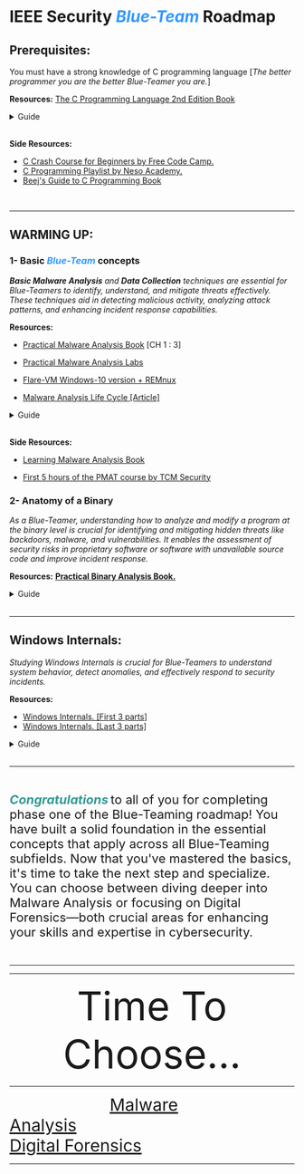 # **IEEE Security** <span style="color:#3399ff;">***Blue-Team***</span> **Roadmap**

## **Prerequisites**:
You must have a strong knowledge of C programming language [*The better programmer you are the better Blue-Teamer you are.*]

**Resources:** [The C Programming Language 2nd Edition Book](https://drive.google.com/file/d/1qD6TyPWGgBhZ0Pu4v1fEd1onhUi0tNyw/view?usp=sharing)

 
<details>
  <summary>Guide</summary>
<br>
  <details>
    <summary>Week 1</summary>

    -  Chapter 1
    -  Chapter 2


  </details>

  <details>
    <summary>Week 2</summary>

    -  Chapter 3
    -  Chapter 4

  </details>

  <details>
    <summary>Week 3</summary>

    -  Chapter 5
    -  Chapter 6


  </details>

  <details>
    <summary>Week 4</summary>

    -  Chapter 7 
    -  Chapter 8


  </details>

  <details>
    <summary>Week 5</summary>

    -  🅲🅰🆃🅲🅷🅸🅽🅶 🆄🅿...

  </details>

  <details>
    <summary>Week 6</summary>

    - Contest

  </details>

</details>
<br>

**Side Resources:** 
- [C Crash Course for Beginners by Free Code Camp.](https://youtu.be/KJgsSFOSQv0?si=5lGci1B6sl6AYmiQ)
- [C Programming Playlist by Neso Academy.](https://youtube.com/playlist?list=PLBlnK6fEyqRggZZgYpPMUxdY1CYkZtARR&si=34GDGxUtTnyyZTHt)
- [Beej's Guide to C Programming Book](https://drive.google.com/file/d/1eHaLgUn-EC1XBiJLyKBpZJDYpkQQakSQ/view?usp=sharing)

<br>

____

## **WARMING UP**:

### **1- Basic <span style="color:#3399ff;">***Blue-Team***</span> concepts**

***Basic Malware Analysis** and **Data Collection** techniques are essential for Blue-Teamers to identify, understand, and mitigate threats effectively. These techniques aid in detecting malicious activity, analyzing attack patterns, and enhancing incident response capabilities.*

**Resources:** 
- [Practical Malware Analysis Book](https://drive.google.com/file/d/1DF5HxnSdvIxxyyTVXBS3hPMNdGmkA1qS/view?usp=sharing) [CH 1 : 3]

- [Practical Malware Analysis Labs](https://github.com/mikesiko/PracticalMalwareAnalysis-Labs)

- [Flare-VM Windows-10 version + REMnux](https://drive.google.com/drive/folders/11-d9MfCbitiyt4OmT-oP-vSeR9viUuRn?usp=sharing)

- [Malware Analysis Life Cycle [Article]](https://5ome-one.github.io/reverse%20engineering/UnderDeveloping.com)



<details>
  <summary>Guide</summary>
<br>
  <details>
    <summary>Week 7</summary>

    -  Malware Analysis Life Cycle. [Part 1]
    -  Setting up Flare-VM.
    -  Basic Static Tools. [PMA CH-1]

  </details>

  <details>
    <summary>Week 8</summary>

    -  Introduction to DFIRE.
    -  Data collection techniques.
    -  WireShark.
    -  FTK Imager.

  </details>

  <details>
    <summary>Week 9</summary>

    -  Malware Analysis Life Cycle. [Part 2]
    -  Setting up the Network.
    -  Basic Dynamic Tools. [PMA CH-3]

  </details>

  <details>
    <summary>Week 10</summary>

    -  What are Logs?   
    -  Hands-on Windows Logs.

  </details>

</details>
<br>


**Side Resources:** 

- [Learning Malware Analysis Book](https://drive.google.com/file/d/1CqlQ6DLfWttLwPTyg0ZsoBEl-tZWOoYQ/view?usp=sharing)

- [First 5 hours of the PMAT course by TCM Security](https://www.youtube.com/watch?v=qA0YcYMRWyI&ab_channel=HuskyHacks)


### **2- Anatomy of a Binary**

*As a Blue-Teamer, understanding how to analyze and modify a program at the binary level is crucial for identifying and mitigating hidden threats like backdoors, malware, and vulnerabilities. It enables the assessment of security risks in proprietary software or software with unavailable source code and improve incident response.*


**Resources:**  [**Practical Binary Analysis Book.**](https://drive.google.com/file/d/1Gi95wJL2ky9XGi_AISzhGsEAnJmJskjG/view?usp=sharing)

<details>
  <summary>Guide</summary>
<br>

  <details>
    <summary>Week 11</summary>

    -  Chapter 1: Anatomy of a Binary.

  </details>

  <details>
    <summary>Week 12</summary>

    -  Chapter 2: The ELF Format.

  </details>

  <details>
    <summary>Week 13</summary>

    -  Chapter 3: The PE Format, A Brief Introduction.

  </details>

  <details>
    <summary>Week 14</summary>

    -  Chapter 4: Building a Binary Loader Using `libbfd`.

  </details>

  <details>
    <summary>Week 15</summary>

    -  🅲🅰🆃🅲🅷🅸🅽🅶 🆄🅿...

  </details>

</details>


<br>

____

## **Windows Internals:**
*Studying Windows Internals is crucial for Blue-Teamers to understand system behavior, detect anomalies, and effectively respond to security incidents.*

**Resources:** 
- [Windows Internals. [First 3 parts]](https://drive.google.com/drive/folders/11ZuB29KaqhRr31GGrbV0bI4h6SJoxDTl)
- [Windows Internals. [Last 3 parts]](https://drive.google.com/drive/folders/will-be-uploaded-soon)


<details>
  <summary>Guide</summary>
<br>
  <details>
    <summary>Week 16</summary>

    -  Windows Internals [Part 1]

  </details>

  <details>
    <summary>Week 17</summary>

    -  Windows Internals [Part 2]

  </details>

  <details>
    <summary>Week 18</summary>

    -  Windows Internals [Part 3]

  </details>

  <details>
    <summary>Week 19</summary>

    -  Windows Runtime Internals [Part 4]

  </details>


  <details>
    <summary>Week 20</summary>

    -  Windows 10 Internals: Systems and Processes [Part 5]

  </details>


  <details>
    <summary>Week 21</summary>

    -  Windows 10 Internals: Threads, Memory and Security [Part 6]

  </details>

  <details>
    <summary>Week 22</summary>

    -  🅲🅰🆃🅲🅷🅸🅽🅶 🆄🅿...

  </details>

</details>
<br>

_______

<br>

<span style="color:#339993; font-size: 22px;">***Congratulations***</span> <span style="font-size: 22px;"> to all of you for completing phase one of the Blue-Teaming roadmap! You have built a solid foundation in the essential concepts that apply across all Blue-Teaming subfields. Now that you've mastered the basics, it's time to take the next step and specialize. You can choose between diving deeper into Malware Analysis or focusing on Digital Forensics—both crucial areas for enhancing your skills and expertise in cybersecurity.</span>


<br>

____
____

<div align="center"; style="font-size:70px;">
Time To Choose...
</div>

___

&nbsp;&nbsp;&nbsp;&nbsp;&nbsp;&nbsp;&nbsp;&nbsp;&nbsp;&nbsp;&nbsp;&nbsp;&nbsp;&nbsp;&nbsp;&nbsp;&nbsp;&nbsp;&nbsp;&nbsp;&nbsp;&nbsp;&nbsp;&nbsp;&nbsp;&nbsp;&nbsp;&nbsp;&nbsp;&nbsp;&nbsp;&nbsp;&nbsp;&nbsp;&nbsp;&nbsp;&nbsp;&nbsp;&nbsp;&nbsp;&nbsp;&nbsp;&nbsp;&nbsp;    <a href="https://example.com/re-ma" style="font-size: 30px;">Malware Analysis</a>&nbsp;&nbsp;&nbsp;&nbsp;&nbsp;&nbsp;&nbsp;&nbsp;&nbsp;&nbsp;&nbsp;&nbsp;&nbsp;&nbsp;&nbsp;&nbsp;&nbsp;&nbsp;&nbsp;&nbsp;&nbsp;&nbsp;&nbsp;&nbsp;&nbsp;&nbsp;&nbsp;&nbsp;&nbsp;&nbsp;&nbsp;&nbsp;&nbsp;&nbsp;&nbsp;&nbsp;&nbsp;&nbsp;&nbsp;&nbsp;&nbsp;&nbsp;&nbsp;&nbsp;&nbsp;&nbsp;&nbsp;&nbsp;&nbsp;&nbsp;&nbsp;&nbsp;&nbsp;&nbsp;&nbsp;&nbsp;&nbsp;&nbsp;&nbsp;&nbsp;&nbsp;&nbsp;&nbsp;&nbsp;&nbsp;&nbsp;&nbsp;&nbsp;&nbsp;&nbsp;&nbsp;&nbsp;&nbsp;&nbsp;&nbsp;&nbsp;&nbsp;&nbsp;&nbsp;&nbsp;&nbsp;&nbsp;&nbsp;&nbsp;       <a href="https://example.com/dfire" style="font-size: 30px;">Digital Forensics</a>
</div>

____
